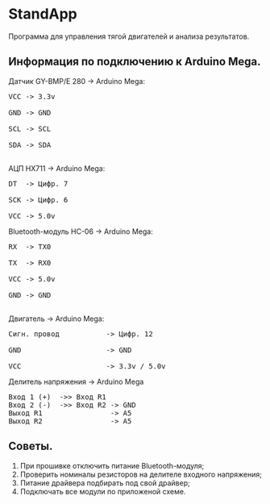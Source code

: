 # StandApp
Программа для управления тягой двигателей и анализа результатов.

## Информация по подключению к Arduino Mega.
Датчик GY-BMP/E 280 -> Arduino Mega: <br/>
<pre>
VCC -> 3.3v <br/>
GND -> GND <br/>
SCL -> SCL <br/>
SDA -> SDA <br/>
</pre>

АЦП HX711 -> Arduino Mega: <br/>
<pre>
DT  -> Цифр. 7 <br/>
SCK -> Цифр. 6 <br/>
VCC -> 5.0v
</pre>

Bluetooth-модуль HC-06 -> Arduino Mega: <br/>
<pre>
RX  -> TX0 <br/>
TX  -> RX0 <br/>
VCC -> 5.0v <br/>
GND -> GND <br/>
</pre>

Двигатель -> Arduino Mega: <br/>
<pre>
Сигн. провод           -> Цифр. 12 <br/>
GND                    -> GND <br/>
VCC                    -> 3.3v / 5.0v
</pre>

Делитель напряжения -> Arduino Mega <br/>
<pre>
Вход 1 (+)  ->> Вход R1
Вход 2 (-)  ->> Вход R2 -> GND
Выход R1                -> A5
Выход R2                -> A5
</pre>

## Советы.
1) При прошивке отключить питание Bluetooth-модуля;
2) Проверить номиналы резисторов на делителе входного напряжения;
3) Питание драйвера подбирать под свой драйвер;
4) Подключать все модули по приложеной схеме.
